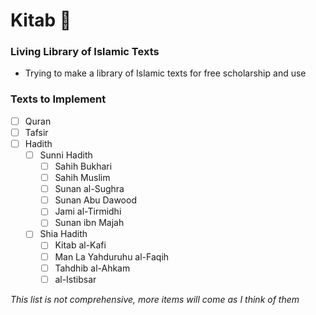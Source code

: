 # Kitab :book:

### Living Library of Islamic Texts

- Trying to make a library of Islamic texts for free scholarship and use

### Texts to Implement

- [ ] Quran
- [ ] Tafsir
- [ ] Hadith
  - [ ] Sunni Hadith
    - [ ] Sahih Bukhari
    - [ ] Sahih Muslim
    - [ ] Sunan al-Sughra
    - [ ] Sunan Abu Dawood
    - [ ] Jami al-Tirmidhi
    - [ ] Sunan ibn Majah
  - [ ] Shia Hadith
    - [ ] Kitab al-Kafi
    - [ ] Man La Yahduruhu al-Faqih
    - [ ] Tahdhib al-Ahkam
    - [ ] al-Istibsar
    
*This list is not comprehensive, more items will come as I think of them*
